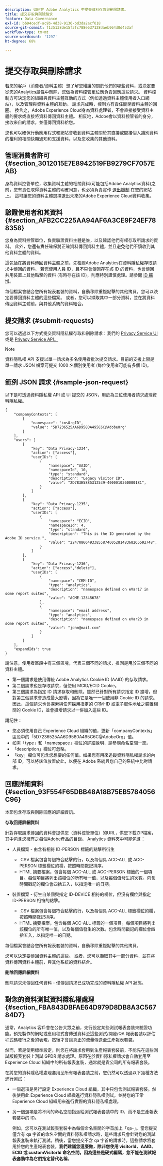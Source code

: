 ```yaml
---
description: 如何在 Adobe Analytics 中提交資料存取與刪除請求。
title: 提交存取與刪除請求
feature: Data Governance
exl-id: bb94cedf-ac9b-4d38-9136-bd3da2acf018
source-git-commit: f135138de15f3fc788e637128daeb064d0d453af
workflow-type: tm+mt
source-wordcount: '1297'
ht-degree: 68%

---
```


# 提交存取與刪除請求

若您的客戶（消費者/資料主體）想了解您維護的關於他們的哪些資料，或決定要從您的Analytics屬性中刪除，您做為資料控管單位應負責回應這些請求。 資料控制方可決定您的組織與資料主體互動的方式（例如透過資料主體使用者入口網站），以及管理與資料主體的互動。 請求完成時，控制方有責任關閉資料主體的回圈。 換言之，Adobe Experience Cloud身為資料處理者，不會直接接受資料主體的要求或直接將資料傳回資料主體。 相反地，Adobe會以資料控管者的身分，接收來自的請求，並僅傳回資料給您。

您也可以確保行動應用程式和網站會收到資料主體關於其直接或間接個人識別資料的權利的相關快顯通知和支援資料，以及您收集的其他資料。

## 管理消費者許可 {#section_3012015E7E8942519FB9279CF7057EAB}

身為資料控管單位，收集資料主體的相關資料(可能包括Adobe Analytics資料)之前，您有責任取得資料主體的明確同意，也必須負責實作 [退出機制](https://www.adobe.com/tw/privacy/opt-out.html#customeruse) 在您的網站上。 這可讓您的資料主體選擇退出未來的Adobe Experience Cloud資料收集。

## 驗證使用者和其資料 {#section_AFB2CC225AA94AF6A3CE9F24EF788358}

您身為資料控管單位，負責驗證資料主體是誰，以及確認他們有權存取所請求的資料。 此外，您還有責任確保將正確資料傳回資料主體，並且避免他們不慎收到其他資料主體的資料。

這包括在將資料傳回資料主體之前，先檢閱Adobe Analytics在資料隱私權存取請求中傳回的資料。 若您使用人員 ID，且不只會傳回存在該 ID 的資料，也會傳回共用裝置上其他點擊的資料 (有時存在該 ID)，則應特別謹慎處理。請參閱 [ID 擴增](/help/admin/c-data-governance/gdpr-id-expansion.md)。

每個檔案會結合您所有報表套裝的資料，自動移除重複點擊的其他拷貝。您可以決定要傳回資料主體的這些檔案。 或者，您可以擷取其中一部分資料，並在將資料傳回資料主體前，與其他系統的資料結合。

## 提交請求 {#submit-requests}

您可以透過以下方式提交資料隱私權存取和刪除請求：我們的 [Privacy Service UI](https://experienceleague.adobe.com/docs/experience-platform/privacy/ui/overview.html) 或是 [Privacy Service API。](https://experienceleague.adobe.com/docs/experience-platform/privacy/api/overview.html)

>[!NOTE]
>
>資料隱私權 API 支援以單一請求為多名使用者批次提交請求。目前的支援上限是單一請求 JSON 檔案可提交 1000 名個別使用者 (每位使用者可能有多個 ID)。

## 範例 JSON 請求 {#sample-json-request}

以下是可透過資料隱私權 API 或 UI 提交的 JSON，用於為三位使用者請求處理資料隱私權。

```
{ 
    "companyContexts": [ 
        { 
            "namespace": "imsOrgID", 
            "value": "5D7236525AA6D9580A495C6C@AdobeOrg" 
        } 
    ], 
    "users": [ 
        { 
            "key": "Data Privacy-1234", 
            "action": ["access"], 
            "userIDs": [ 
                { 
                    "namespace": "AAID", 
                    "namespaceId", 10, 
                    "type": "standard", 
                    "description": "Legacy Visitor ID", 
                    "value": "2D783E5885312539-4000010360000181", 
                } 
            ] 
        }, 
        { 
            "key": "Data Privacy-1235", 
            "action": ["access"], 
            "userIDs": [ 
                { 
                    "namespace": "ECID", 
                    "namespaceId": 4, 
                    "type": "standard", 
                    "description": "This is the ID generated by the Adobe ID service.", 
                    "value": "22470866493385587460528148368265592748", 
                } 
            ] 
        }, 
        { 
            "key": "Data Privacy-1236", 
            "action": ["access","delete"], 
            "userIDs": [ 
                { 
                    "namespace": "CRM-ID", 
                    "type": "analytics", 
                    "description": "namespace defined on eVar17 in some report suites", 
                    "value": "ACME-12345678"
                }, 
                { 
                    "namespace": "email address", 
                    "type": "analytics", 
                    "description": "namespace defined on eVar23 in some report suites", 
                    "value": "john@mail.com" 
                } 
            ] 
        } 
    ], 
    "expandIds": true 
} 
```

請注意，使用者區段中有三個區塊，代表三個不同的請求，推測是用於三個不同的資料主體。

* 第一個請求是使用傳統 Adobe Analytics Cookie ID (AAID) 的存取請求。
* 第二個請求也是存取請求，但使用 MCID/ECID Cookie。
* 第三個請求為指定 ID 請求存取和刪除。雖然已針對所有請求指定 ID 擴增，但對第三個請求會造成最大影響，因為它是唯一一個使用非 Cookie ID 的請求。因此，這個請求也會探索與任何採用指定的 CRM-ID 或電子郵件地址之裝置相關的 Cookie ID，並會擴增請求以一併加入這些 ID。

請記住：

* 您必須使用自己 Experience Cloud 組織的值，更新「companyContexts」區段中的「5D7236525AA6D9580A495C6C@AdobeOrg」值。
* 如需「type」和「namespace」欄位的詳細說明，請參閱[命名空間](/help/admin/c-data-governance/data-labeling/gdpr-namespaces.md)一節。
* 「description」欄位可忽略。
* 「key」欄位可包含您想要的任何值。如果您有用來追蹤資料隱私權請求的內部 ID，可以將該值放置於此，以便在 Adobe 系統與您自己的系統中比對請求。

## 回應詳細資料 {#section_93F554F65DBB48A18B75EB5784056C96}

本節包含存取與刪除回應的詳細資訊。

**存取回應詳細資料**

針對存取請求傳回的資料會提供您（資料控管單位）的URL，供您下載ZIP檔案，其中包含您擁有之每個Adobe產品的目錄。 Analytics 資料夾中可能包含：

* 人員檔案 - 由含有相符 ID-PERSON 標籤的點擊所衍生

   * .CSV 檔案包含每個符合點擊的行，以及每個具 ACC-ALL 或 ACC-PERSON 標籤欄位的欄，按照時間戳記排序。
   * HTML 摘要檔案，包含每個 ACC-ALL 或 ACC-PERSON 標籤的一個項目。每個項目將列出該欄位的所有唯一值，以及每個值發生的次數。包含時間戳記的欄位會四捨五入，以指定唯一的日期。

* 裝置檔案 - 衍生自某個與指定 ID-DEVICE 相符的欄位，但沒有欄位與指定 ID-PERSON 相符的點擊。

   * .CSV 檔案包含每個符合點擊的行，以及每個具 ACC-ALL 標籤欄位的欄，按照時間戳記排序。
   * HTML 摘要檔案，包含每個 ACC-ALL 標籤的一個項目。每個項目將列出該欄位的所有唯一值，以及每個值發生的次數。包含時間戳記的欄位會四捨五入，以指定唯一的日期。

每個檔案會結合您所有報表套裝的資料，自動移除重複點擊的其他拷貝。

您可以決定要傳回資料主體的這些。 或者，您可以擷取其中一部分資料，並在將資料傳回資料主體前，與其他系統的資料結合。

**刪除回應詳細資料**

刪除請求未傳回任何資料 - 僅傳回請求已成功完成的資料隱私權 API 狀態。

## 對您的資料測試資料隱私權處理 {#section_FBA843DBFAE64D979D8DB8A3C56784D7}

通常，Analytics 客戶會在公告大眾之前，先行設定某些測試報表套裝來驗證功能。預先製作的網站或應用程式會傳送資料至這些測試/開發/QA 報表套裝以評估程式碼發行之後的表現，然後才會讓真正的流量傳送至生產報表套裝。

然而，若是使用標準設定，則您在將請求套用到生產報表套裝前，不能先在這些測試版報表套裝上測試 GPDR 請求處理。原因在於資料隱私權請求會自動套用至 Experience Cloud 組織中的所有報表套裝，通常就是貴公司的所有報表套裝。

在將您的資料隱私權處理套用至所有報表套裝之前，您仍然可以透過以下幾種方法進行測試：

* 一個選項是另行設定 Experience Cloud 組織，其中只包含測試報表套裝。然後使用此 Experience Cloud 組織進行資料隱私權測試，並將您的正常 Experience Cloud 組織用來進行實際的資料隱私權處理。
* 另一個選項是將不同的命名空間指派給測試報表套裝中的 ID，而不是生產報表套裝中的 ID。

   例如，您可以在測試報表套裝中為每個命名空間的字首加上「qa-」。當您提交僅含有 qa 字首的命名空間的資料隱私權請求時，這些請求只會針對您的測試報表套裝來執行測試。稍後，當您提交不含 qa 字首的請求時，這些請求將套用於您的生產報表套裝。**我們建議您這麼做，除非您使用 visitorId、AAID、ECID 或 customVisitorId 命名空間，因為這些是硬式編碼，您不能在測試報表套裝中為它們指定替代名稱**。
